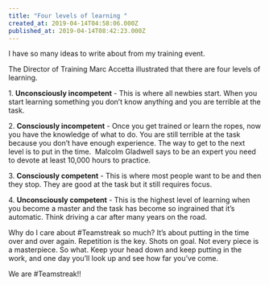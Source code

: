 ```yaml
---
title: "Four levels of learning "
created_at: 2019-04-14T04:58:06.000Z
published_at: 2019-04-14T08:42:23.000Z
---
```

I have so many ideas to write about from my training event.

The Director of Training Marc Accetta illustrated that there are four levels of learning. 

1\. **Unconsciously incompetent** - This is where all newbies start. When you start learning something you don’t know anything and you are terrible at the task. 

2\. **Consciously incompetent** - Once you get trained or learn the ropes, now you have the knowledge of what to do. You are still terrible at the task because you don’t have enough experience. The way to get to the next level is to put in the time.  Malcolm Gladwell says to be an expert you need to devote at least 10,000 hours to practice.

3\. **Consciously competent** - This is where most people want to be and then they stop. They are good at the task but it still requires focus. 

4\. **Unconsciously competent** - This is the highest level of learning when you become a master and the task has become so ingrained that it’s automatic. Think driving a car after many years on the road. 

Why do I care about #Teamstreak so much? It’s about putting in the time over and over again. Repetition is the key. Shots on goal. Not every piece is a masterpiece. So what. Keep your head down and keep putting in the work, and one day you’ll look up and see how far you’ve come.

We are #Teamstreak!!
